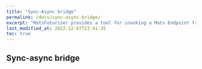 ```yaml
---
title: "Sync-Async bridge"
permalink: /docs/sync-async-bridge/
excerpt: "MatsFuturizer provides a tool for invoking a Mats Endpoint from a synchronous context"
last_modified_at: 2022-12-07T23:41:35
toc: true
---
```


## Sync-async bridge